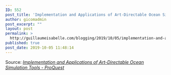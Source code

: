 ```yaml
---
ID: 552
post_title: 'Implementation and Applications of Art-Directable Ocean Simulation Tools &#8211; ProQuest'
author: gicomadmin
post_excerpt: ""
layout: post
permalink: >
  http://guillaumeisabelle.com/blogging/2019/10/05/implementation-and-applications-of-art-directable-ocean-simulation-tools-proquest/
published: true
post_date: 2019-10-05 11:48:14
---
```

Source: *[Implementation and Applications of Art-Directable Ocean Simulation Tools - ProQuest][1]*

 [1]: https://search.proquest.com/docview/2185110841/?pq-origsite=primo